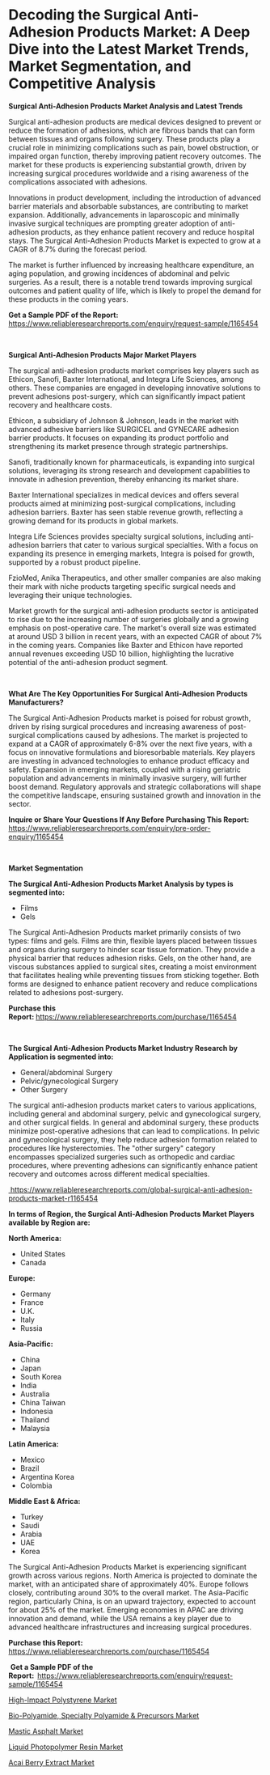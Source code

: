 <p><h1>Decoding the Surgical Anti-Adhesion Products Market: A Deep Dive into the Latest Market Trends, Market Segmentation, and Competitive Analysis</h1></p><p><strong>Surgical Anti-Adhesion Products Market Analysis and Latest Trends</strong></p>
<p><p>Surgical anti-adhesion products are medical devices designed to prevent or reduce the formation of adhesions, which are fibrous bands that can form between tissues and organs following surgery. These products play a crucial role in minimizing complications such as pain, bowel obstruction, or impaired organ function, thereby improving patient recovery outcomes. The market for these products is experiencing substantial growth, driven by increasing surgical procedures worldwide and a rising awareness of the complications associated with adhesions.</p><p>Innovations in product development, including the introduction of advanced barrier materials and absorbable substances, are contributing to market expansion. Additionally, advancements in laparoscopic and minimally invasive surgical techniques are prompting greater adoption of anti-adhesion products, as they enhance patient recovery and reduce hospital stays. The Surgical Anti-Adhesion Products Market is expected to grow at a CAGR of 8.7% during the forecast period. </p><p>The market is further influenced by increasing healthcare expenditure, an aging population, and growing incidences of abdominal and pelvic surgeries. As a result, there is a notable trend towards improving surgical outcomes and patient quality of life, which is likely to propel the demand for these products in the coming years.</p></p>
<p><strong>Get a Sample PDF of the Report:&nbsp;</strong> <a href="https://www.reliableresearchreports.com/enquiry/request-sample/1165454?utm_campaign=3&utm_medium=2&utm_source=Github&utm_content=ia&utm_term=11122024&utm_id=surgical-anti-adhesion-products">https://www.reliableresearchreports.com/enquiry/request-sample/1165454</a></p>
<p>&nbsp;</p>
<p><strong>Surgical Anti-Adhesion Products Major Market Players</strong></p>
<p><p>The surgical anti-adhesion products market comprises key players such as Ethicon, Sanofi, Baxter International, and Integra Life Sciences, among others. These companies are engaged in developing innovative solutions to prevent adhesions post-surgery, which can significantly impact patient recovery and healthcare costs.</p><p>Ethicon, a subsidiary of Johnson & Johnson, leads in the market with advanced adhesive barriers like SURGICEL and GYNECARE adhesion barrier products. It focuses on expanding its product portfolio and strengthening its market presence through strategic partnerships.</p><p>Sanofi, traditionally known for pharmaceuticals, is expanding into surgical solutions, leveraging its strong research and development capabilities to innovate in adhesion prevention, thereby enhancing its market share.</p><p>Baxter International specializes in medical devices and offers several products aimed at minimizing post-surgical complications, including adhesion barriers. Baxter has seen stable revenue growth, reflecting a growing demand for its products in global markets.</p><p>Integra Life Sciences provides specialty surgical solutions, including anti-adhesion barriers that cater to various surgical specialties. With a focus on expanding its presence in emerging markets, Integra is poised for growth, supported by a robust product pipeline.</p><p>FzioMed, Anika Therapeutics, and other smaller companies are also making their mark with niche products targeting specific surgical needs and leveraging their unique technologies.</p><p>Market growth for the surgical anti-adhesion products sector is anticipated to rise due to the increasing number of surgeries globally and a growing emphasis on post-operative care. The market's overall size was estimated at around USD 3 billion in recent years, with an expected CAGR of about 7% in the coming years. Companies like Baxter and Ethicon have reported annual revenues exceeding USD 10 billion, highlighting the lucrative potential of the anti-adhesion product segment.</p></p>
<p>&nbsp;</p>
<p><strong>What Are The Key Opportunities For Surgical Anti-Adhesion Products Manufacturers?</strong></p>
<p><p>The Surgical Anti-Adhesion Products market is poised for robust growth, driven by rising surgical procedures and increasing awareness of post-surgical complications caused by adhesions. The market is projected to expand at a CAGR of approximately 6-8% over the next five years, with a focus on innovative formulations and bioresorbable materials. Key players are investing in advanced technologies to enhance product efficacy and safety. Expansion in emerging markets, coupled with a rising geriatric population and advancements in minimally invasive surgery, will further boost demand. Regulatory approvals and strategic collaborations will shape the competitive landscape, ensuring sustained growth and innovation in the sector.</p></p>
<p><strong>Inquire or Share Your Questions If Any Before Purchasing This Report:</strong> <a href="https://www.reliableresearchreports.com/enquiry/pre-order-enquiry/1165454?utm_campaign=3&utm_medium=2&utm_source=Github&utm_content=ia&utm_term=11122024&utm_id=surgical-anti-adhesion-products">https://www.reliableresearchreports.com/enquiry/pre-order-enquiry/1165454</a></p>
<p>&nbsp;</p>
<p><strong>Market Segmentation</strong></p>
<p><strong>The Surgical Anti-Adhesion Products Market Analysis by types is segmented into:</strong></p>
<p><ul><li>Films</li><li>Gels</li></ul></p>
<p><p>The Surgical Anti-Adhesion Products market primarily consists of two types: films and gels. Films are thin, flexible layers placed between tissues and organs during surgery to hinder scar tissue formation. They provide a physical barrier that reduces adhesion risks. Gels, on the other hand, are viscous substances applied to surgical sites, creating a moist environment that facilitates healing while preventing tissues from sticking together. Both forms are designed to enhance patient recovery and reduce complications related to adhesions post-surgery.</p></p>
<p><strong>Purchase this Report:&nbsp;</strong><a href="https://www.reliableresearchreports.com/purchase/1165454?utm_campaign=3&utm_medium=2&utm_source=Github&utm_content=ia&utm_term=11122024&utm_id=surgical-anti-adhesion-products">https://www.reliableresearchreports.com/purchase/1165454</a></p>
<p>&nbsp;</p>
<p><strong>The Surgical Anti-Adhesion Products Market Industry Research by Application is segmented into:</strong></p>
<p><ul><li>General/abdominal Surgery</li><li>Pelvic/gynecological Surgery</li><li>Other Surgery</li></ul></p>
<p><p>The surgical anti-adhesion products market caters to various applications, including general and abdominal surgery, pelvic and gynecological surgery, and other surgical fields. In general and abdominal surgery, these products minimize post-operative adhesions that can lead to complications. In pelvic and gynecological surgery, they help reduce adhesion formation related to procedures like hysterectomies. The "other surgery" category encompasses specialized surgeries such as orthopedic and cardiac procedures, where preventing adhesions can significantly enhance patient recovery and outcomes across different medical specialties.</p></p>
<p><a href="https://www.reliableresearchreports.com/global-surgical-anti-adhesion-products-market-r1165454?utm_campaign=3&utm_medium=2&utm_source=Github&utm_content=ia&utm_term=11122024&utm_id=surgical-anti-adhesion-products">&nbsp;https://www.reliableresearchreports.com/global-surgical-anti-adhesion-products-market-r1165454</a></p>
<p><strong>In terms of Region, the Surgical Anti-Adhesion Products Market Players available by Region are:</strong></p>
<p>
    <p> <strong> North America: </strong>
        <ul>
            <li>United States</li>
            <li>Canada</li>
        </ul>
        </p> 
    <p> <strong> Europe: </strong>
        <ul>
            <li>Germany</li>
            <li>France</li>
            <li>U.K.</li>
            <li>Italy</li>
            <li>Russia</li>
        </ul>
        </p> 
    <p> <strong> Asia-Pacific: </strong>
        <ul>
            <li>China</li>
            <li>Japan</li>
            <li>South Korea</li>
            <li>India</li>
            <li>Australia</li>
            <li>China Taiwan</li>
            <li>Indonesia</li>
            <li>Thailand</li>
            <li>Malaysia</li>
        </ul>
        </p> 
    <p> <strong> Latin America: </strong>
        <ul>
            <li>Mexico</li>
            <li>Brazil</li>
            <li>Argentina Korea</li>
            <li>Colombia</li>
        </ul>
        </p> 
    <p> <strong> Middle East & Africa: </strong>
        <ul>
            <li>Turkey</li>
            <li>Saudi</li>
            <li>Arabia</li>
            <li>UAE</li>
            <li>Korea</li>
        </ul>
    </p>
    </p>
<p><p>The Surgical Anti-Adhesion Products Market is experiencing significant growth across various regions. North America is projected to dominate the market, with an anticipated share of approximately 40%. Europe follows closely, contributing around 30% to the overall market. The Asia-Pacific region, particularly China, is on an upward trajectory, expected to account for about 25% of the market. Emerging economies in APAC are driving innovation and demand, while the USA remains a key player due to advanced healthcare infrastructures and increasing surgical procedures.</p></p>
<p><strong>Purchase this Report: </strong><a href="https://www.reliableresearchreports.com/purchase/1165454?utm_campaign=3&utm_medium=2&utm_source=Github&utm_content=ia&utm_term=11122024&utm_id=surgical-anti-adhesion-products">https://www.reliableresearchreports.com/purchase/1165454</a></p>
<p>&nbsp;<strong>Get a Sample PDF of the Report:&nbsp;&nbsp;</strong><a href="https://www.reliableresearchreports.com/enquiry/request-sample/1165454?utm_campaign=3&utm_medium=2&utm_source=Github&utm_content=ia&utm_term=11122024&utm_id=surgical-anti-adhesion-products">https://www.reliableresearchreports.com/enquiry/request-sample/1165454</a></p>
<p><strong></strong></p>
<p><p><a href="https://github.com/deonnamcelhi0/Market-Research-Report-List-1/blob/main/high-impact-polystyrene-market.md?utm_campaign=3&utm_medium=2&utm_source=Github&utm_content=ia&utm_term=11122024&utm_id=surgical-anti-adhesion-products">High-Impact Polystyrene Market</a></p><p><a href="https://github.com/sca704osol/Market-Research-Report-List-1/blob/main/bio-polyamide-specialty-polyamide-precursors-market.md?utm_campaign=3&utm_medium=2&utm_source=Github&utm_content=ia&utm_term=11122024&utm_id=surgical-anti-adhesion-products">Bio-Polyamide, Specialty Polyamide & Precursors Market</a></p><p><a href="https://www.linkedin.com/pulse/mastic-asphalt-market-in-depth-report-size-share-strong-cagr-qcbee?utm_campaign=3&utm_medium=2&utm_source=Github&utm_content=ia&utm_term=11122024&utm_id=surgical-anti-adhesion-products">Mastic Asphalt Market</a></p><p><a href="https://www.linkedin.com/pulse/navigating-liquid-photopolymer-resin-market-size-using-yc4je?utm_campaign=3&utm_medium=2&utm_source=Github&utm_content=ia&utm_term=11122024&utm_id=surgical-anti-adhesion-products">Liquid Photopolymer Resin Market</a></p><p><a href="https://www.linkedin.com/pulse/acai-berry-extract-market-surge-146-cagr-growth-2031-sales-g9nie?utm_campaign=3&utm_medium=2&utm_source=Github&utm_content=ia&utm_term=11122024&utm_id=surgical-anti-adhesion-products">Acai Berry Extract Market</a></p></p>